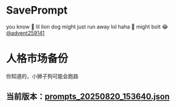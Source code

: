 # SavePrompt
you know 🫠 lil lion dog might just run away lol
haha 🐶 might bolt 😂 [@advent259141](https://github.com/advent259141)

# 人格市场备份
你知道的，小狮子狗可能会跑路

## 当前版本：[prompts_20250820_153640.json](https://github.com/Larch-C/SavePrompt/blob/main/prompts_20250820_153640.json)
